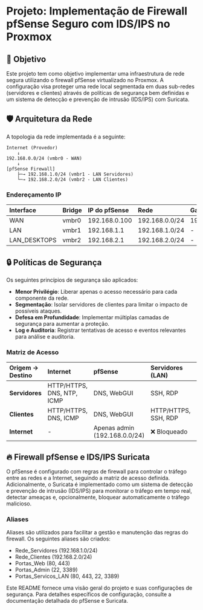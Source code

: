 # Projeto: Implementação de Firewall pfSense Seguro com IDS/IPS no Proxmox

## 🎯 Objetivo

Este projeto tem como objetivo implementar uma infraestrutura de rede segura utilizando o firewall pfSense virtualizado no Proxmox. A configuração visa proteger uma rede local segmentada em duas sub-redes (servidores e clientes) através de políticas de segurança bem definidas e um sistema de detecção e prevenção de intrusão (IDS/IPS) com Suricata.

## 🛡️ Arquitetura da Rede

A topologia da rede implementada é a seguinte:

```
Internet (Provedor)
    ↓
192.168.0.0/24 (vmbr0 - WAN)
    ↓
[pfSense Firewall]
    ├─→ 192.168.1.0/24 (vmbr1 - LAN Servidores)
    └─→ 192.168.2.0/24 (vmbr2 - LAN Clientes)
```

### Endereçamento IP

| Interface    | Bridge | IP do pfSense | Rede             | Gateway        | Função     |
| :----------- | :----- | :------------- | :--------------- | :------------- | :--------- |
| WAN          | vmbr0  | 192.168.0.100  | 192.168.0.0/24   | 192.168.0.1  | Internet   |
| LAN          | vmbr1  | 192.168.1.1    | 192.168.1.0/24   | -              | Servidores |
| LAN_DESKTOPS | vmbr2  | 192.168.2.1    | 192.168.2.0/24   | -              | Clientes   |

## 🔒 Políticas de Segurança

Os seguintes princípios de segurança são aplicados:

-   **Menor Privilégio**: Liberar apenas o acesso necessário para cada componente da rede.
-   **Segmentação**: Isolar servidores de clientes para limitar o impacto de possíveis ataques.
-   **Defesa em Profundidade**: Implementar múltiplas camadas de segurança para aumentar a proteção.
-   **Log e Auditoria**: Registrar tentativas de acesso e eventos relevantes para análise e auditoria.

### Matriz de Acesso

| Origem → Destino       | Internet                      | pfSense                 | Servidores (LAN)          | Clientes (Desktops)   |
| :--------------------- | :---------------------------- | :---------------------- | :------------------------ | :-------------------- |
| **Servidores**         | HTTP/HTTPS, DNS, NTP, ICMP   | DNS, WebGUI             | SSH, RDP                  | ❌ Bloqueado          |
| **Clientes**           | HTTP/HTTPS, DNS, ICMP         | DNS, WebGUI             | HTTP/HTTPS, SSH, RDP      | Entre si OK           |
| **Internet**           | -                             | Apenas admin (192.168.0.0/24) | ❌ Bloqueado            | ❌ Bloqueado          |

## 🔥 Firewall pfSense e IDS/IPS Suricata

O pfSense é configurado com regras de firewall para controlar o tráfego entre as redes e a Internet, seguindo a matriz de acesso definida. Adicionalmente, o Suricata é implementado como um sistema de detecção e prevenção de intrusão (IDS/IPS) para monitorar o tráfego em tempo real, detectar ameaças e, opcionalmente, bloquear automaticamente o tráfego malicioso.

### Aliases

Aliases são utilizados para facilitar a gestão e manutenção das regras do firewall. Os seguintes aliases são criados:

-   Rede\_Servidores (192.168.1.0/24)
-   Rede\_Clientes (192.168.2.0/24)
-   Portas\_Web (80, 443)
-   Portas\_Admin (22, 3389)
-   Portas\_Servicos\_LAN (80, 443, 22, 3389)


Este README fornece uma visão geral do projeto e suas configurações de segurança. Para detalhes específicos de configuração, consulte a documentação detalhada do pfSense e Suricata.